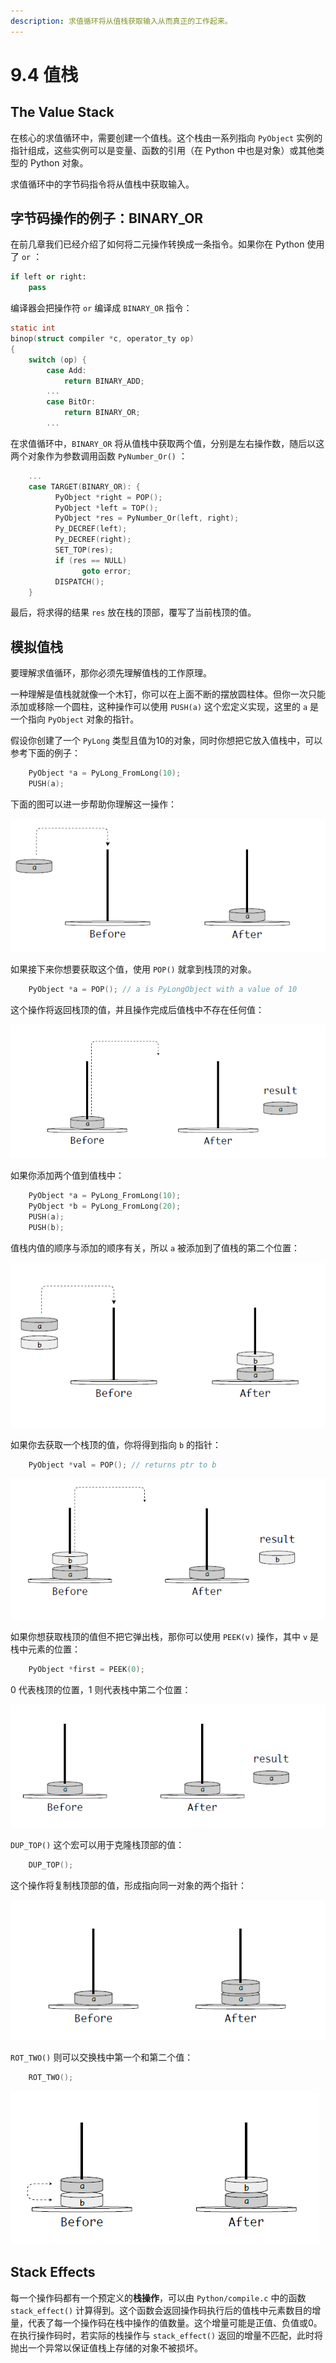 ```yaml
---
description: 求值循环将从值栈获取输入从而真正的工作起来。
---
```


# 9.4 值栈

## The Value Stack

在核心的求值循环中，需要创建一个值栈。这个栈由一系列指向 `PyObject` 实例的指针组成，这些实例可以是变量、函数的引用（在 Python 中也是对象）或其他类型的 Python 对象。

求值循环中的字节码指令将从值栈中获取输入。

## 字节码操作的例子：BINARY\_OR

在前几章我们已经介绍了如何将二元操作转换成一条指令。如果你在 Python 使用了 `or` ：

```python
if left or right:      
    pass
```

编译器会把操作符 `or` 编译成 `BINARY_OR` 指令：

```c
static int  
binop(struct compiler *c, operator_ty op)  
{      
    switch (op) {          
        case Add:              
            return BINARY_ADD;          
        ...          
        case BitOr:              
            return BINARY_OR;          
        ...
```

在求值循环中，`BINARY_OR` 将从值栈中获取两个值，分别是左右操作数，随后以这两个对象作为参数调用函数 `PyNumber_Or()` ：

```c
    ...  
    case TARGET(BINARY_OR): {
          PyObject *right = POP();
          PyObject *left = TOP();      
          PyObject *res = PyNumber_Or(left, right);      
          Py_DECREF(left);      
          Py_DECREF(right);      
          SET_TOP(res);      
          if (res == NULL)          
                goto error;      
          DISPATCH();  
    }
```

最后，将求得的结果 `res` 放在栈的顶部，覆写了当前栈顶的值。

## 模拟值栈

要理解求值循环，那你必须先理解值栈的工作原理。

一种理解是值栈就就像一个木钉，你可以在上面不断的摆放圆柱体。但你一次只能添加或移除一个圆柱，这种操作可以使用 `PUSH(a)` 这个宏定义实现，这里的 `a` 是一个指向 `PyObject` 对象的指针。

假设你创建了一个 `PyLong` 类型且值为10的对象，同时你想把它放入值栈中，可以参考下面的例子：

```c
    PyObject *a = PyLong_FromLong(10);  
    PUSH(a);
```

下面的图可以进一步帮助你理解这一操作：

![图9.4.1 值栈的 push 操作](<../.gitbook/assets/图9.4.1 值栈的push.png>)

如果接下来你想要获取这个值，使用 `POP()` 就拿到栈顶的对象。

```c
    PyObject *a = POP(); // a is PyLongObject with a value of 10
```

这个操作将返回栈顶的值，并且操作完成后值栈中不存在任何值：

![图9.4.2 值栈的 pop 操作](<../.gitbook/assets/图9.4.2 值栈的pop.png>)

如果你添加两个值到值栈中：

```c
    PyObject *a = PyLong_FromLong(10);  
    PyObject *b = PyLong_FromLong(20);  
    PUSH(a);  
    PUSH(b);
```

值栈内值的顺序与添加的顺序有关，所以 `a` 被添加到了值栈的第二个位置：

![图9.4.3 向值栈添加两个元素](<../.gitbook/assets/图9.4.3 向值栈添加两个元素.png>)

如果你去获取一个栈顶的值，你将得到指向 `b` 的指针：

```c
    PyObject *val = POP(); // returns ptr to b
```

![图9.4.4 从值栈取出元素](<../.gitbook/assets/图9.4.4 从值栈取出元素.png>)

如果你想获取栈顶的值但不把它弹出栈，那你可以使用 `PEEK(v)` 操作，其中 `v` 是栈中元素的位置：

```c
    PyObject *first = PEEK(0);
```

0 代表栈顶的位置，1 则代表栈中第二个位置：

![图9.4.5 值栈的 peek 操作](<../.gitbook/assets/图9.4.5 值栈的peek操作.png>)

`DUP_TOP()` 这个宏可以用于克隆栈顶部的值：

```c
    DUP_TOP();
```

这个操作将复制栈顶部的值，形成指向同一对象的两个指针：

![图9.4.6 克隆值栈的顶部元素](<../.gitbook/assets/图9.4.6 克隆值栈的元素.png>)

`ROT_TWO()` 则可以交换栈中第一个和第二个值：

```c
    ROT_TWO();
```

![图9.4.7 值栈的元素交换](<../.gitbook/assets/图9.4.7 值栈的元素交换.png>)

## Stack Effects

每一个操作码都有一个预定义的**栈操作**，可以由 `Python/compile.c` 中的函数 `stack_effect()` 计算得到。这个函数会返回操作码执行后的值栈中元素数目的增量，代表了每一个操作码在栈中操作的值数量。这个增量可能是正值、负值或0。在执行操作码时，若实际的栈操作与 `stack_effect()` 返回的增量不匹配，此时将抛出一个异常以保证值栈上存储的对象不被损坏。
